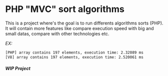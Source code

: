 # PHP "MVC" sort algorithms

This is a project where's the goal is to run differents algorithms sorts (PHP).
It will contain more features like compare execution speed with big and small datas, compare with other technologies etc.

_EX:_
```sh
[PHP] array contains 197 elements, execution time: 2.32089 ms
[V8] array contains 197 elements, execution time: 2.520061 ms
```

##### WIP Project
